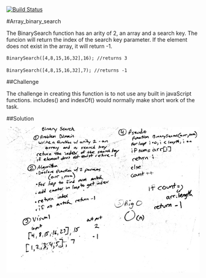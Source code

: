 [![Build Status](https://travis-ci.org/Lennerblom/data-structures-and-algorithms.svg?branch=master)](https://travis-ci.org/Lennerblom/data-structures-and-algorithms)

#Array_binary_search

The BinarySearch function has an arity of 2, an array and a search key.  The funcion will return the index of the search key parameter.  If the element does not exist in the array, it will return -1.

    BinarySearch([4,8,15,16,32],16); //returns 3

    BinarySearch([4,8,15,16,32],7); //returns -1

##Challenge

The challenge in creating this function is to not use any built in javaScript functions.  includes() and indexOf() would normally make short work of the task.

##Solution

![whiteboard](assets/binary_search.jpg)